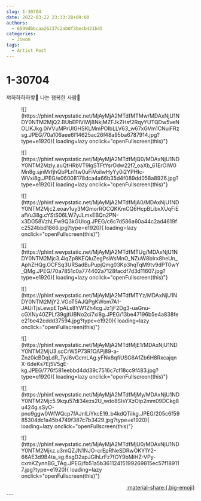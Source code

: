 ```yaml
---
slug: 1-30704
date: 2022-03-22 23:33:28+09:00
authors:
  - 6599dbbcaa26237c2ab0f3becb421b45
categories:
  - Jiwon
tags:
  - Artist Post
---
```


# 1-30704

<div class="post-container" markdown="1">
<div class="content-container md-sidebar__scrollwrap" markdown="1">

꺄하하하하핳🐰 나는 행복한 사람🥳
<figure markdown="1">
![](https://phinf.wevpstatic.net/MjAyMjA2MTdfMTMw/MDAxNjU1NDY0NTM2MjQ2.BUbEPIVlWj8NkjMZFJkZHsf2RqyYUTQDw5veNOLIKJkg.0iVVuMPrUlGHSKLMmPOIbLLV63_w67xGVm1CNuiFRzsg.JPEG/70a106aee6f14625ac26f48a95ba6787914.jpg?type=e1920){ loading=lazy onclick="openFullscreen(this)"}
</figure>

<figure markdown="1">
![](https://phinf.wevpstatic.net/MjAyMjA2MTdfMjQ0/MDAxNjU1NDY0NTM2MzIy.auQtHRbVT9lgSTFtYsrOdw22f7_oaXb_61ErOIW0Mn8g.sjnMrfjhQbPLn1tw0uFiVoilwHyYy0i2YPHIc-WVxi8g.JPEG/e06008178dca4a66b35d4f089dd058a8926.jpg?type=e1920){ loading=lazy onclick="openFullscreen(this)"}
</figure>

<figure markdown="1">
![](https://phinf.wevpstatic.net/MjAyMjA2MTdfMjA0/MDAxNjU1NDY0NTM2Mjc2.eoav1uy3MGmorROCQKKmCQ6HcpBLibxXUqFiEafVu38g.cYStS06LW7yJLmxEBQn2PN-x3DG58VzhLFw9Q3kGUlog.JPEG/c6c7d586a60a44c2ad4619fc2524bbd1866.jpg?type=e1920){ loading=lazy onclick="openFullscreen(this)"}
</figure>

<figure markdown="1">
![](https://phinf.wevpstatic.net/MjAyMjA2MTdfMTUg/MDAxNjU1NDY0NTM2Mjc3.4iqZp8KEQluZegPsWsMnO_NZuW8bIrx8heUn_AphZHQg.OCFSq3URSadBuPupjQmg03Kp3hqTqM9tv9dPT0wY_QMg.JPEG/70a7851c0a774402a7128facdf7d3d11607.jpg?type=e1920){ loading=lazy onclick="openFullscreen(this)"}
</figure>

<figure markdown="1">
![](https://phinf.wevpstatic.net/MjAyMjA2MTdfMTYz/MDAxNjU1NDY0NTM2MjY2.VGoT5AJQPgKWom7A1-JAUiTjsLewpETpALs8YW1Zh4cg.Jz1jF2Dg3-uaGnu-cGXNy40ZPLf39gjtUBNo2ci7xi8g.JPEG/13be47196b5e4a838fee21be42cddd37594.jpg?type=e1920){ loading=lazy onclick="openFullscreen(this)"}
</figure>

<figure markdown="1">
![](https://phinf.wevpstatic.net/MjAyMjA2MTdfMjE1/MDAxNjU1NDY0NTM2MjU3.scCrW5P73R1OAPj89-a-Znz0icBDqLdR_TyJ6vGcmLAg.yFNx8qfiUSG6A1Zb6H8RxcajqnX-6deKs7Ej5V5gE-kg.JPEG/776f581eebbd4dd39c7516c7cf18cc9f483.jpg?type=e1920){ loading=lazy onclick="openFullscreen(this)"}
</figure>

<figure markdown="1">
![](https://phinf.wevpstatic.net/MjAyMjA2MTdfMjMy/MDAxNjU1NDY0NTM2Mjc5.9kqu57di34ezs2U_wdo8SIsYXzOip2mm09DCkg8u424g.sSyO-pno9ggw0WfWQcp7fAJnlLiYkcE19_b4kdQTiikg.JPEG/205c6f5985304dc1a45b4749f387c7b3429.jpg?type=e1920){ loading=lazy onclick="openFullscreen(this)"}
</figure>

<figure markdown="1">
![](https://phinf.wevpstatic.net/MjAyMjA2MTdfMjU0/MDAxNjU1NDY0NTM2Mjkz.u3mQZJN1NJO-crEpRNeSDRwOKY1Y2-66AE3d9B4ta_sg.6sgD2apJGlhLrFz7fOY9bMiHZ-VPy-cxmKZynnBG_TAg.JPEG/fb51a5b36112415199269815ec57f189117.jpg?type=e1920){ loading=lazy onclick="openFullscreen(this)"}
</figure>


</div>
</div>

<div style="text-align: right;" markdown="1">
<a href="https://weverse.io/fromis9/artist/1-30704" style="text-align: right;">:material-share:{.big-emoji}</a>
</div>
---
